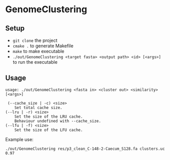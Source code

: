 # GenomeClustering

## Setup

* ```git clone``` the project
* ```cmake .``` to generate Makefile
* ```make``` to make executable
* ```./out/GenomeClustering <target fasta> <output path> <id> [<args>]``` to run the executable

## Usage

```
usage: ./out/GenomeClustering <fasta in> <cluster out> <similarity> [<args>]

 (--cache_size | -c) <size>
    Set total cache size.
(--lru | -r) <size>
    Set the size of the LRU cache.
    Behaviour undefined with --cache_size.
(--lfu | -f) <size>
    Set the size of the LFU cache.
```

Example use:
```
./out/GenomeClustering res/p3_clean_C-148-2-Caecum_S128.fa clusters.uc 0.97
```

